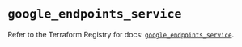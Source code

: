 # `google_endpoints_service`

Refer to the Terraform Registry for docs: [`google_endpoints_service`](https://registry.terraform.io/providers/hashicorp/google-beta/6.34.0/docs/resources/google_endpoints_service).
